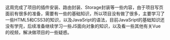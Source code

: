 这周完成了项目的插件安装、路由封装、Storage封装等一些内容，由于项目写页面前有很多的准备，需要有一些的基础知识，所以项目没有做了很多，主要学习了一些HTML5和CSS3的知识，以及JavaSript的语法，目前JavaSript的基础知识还没有学完，后续准备继续学习一些JS面向对象的知识，以及看一些其他有关Vue的视频，解决做项目的一些疑惑。
